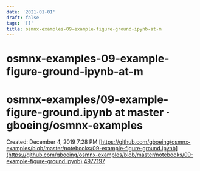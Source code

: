 ```yaml
---
date: '2021-01-01'
draft: false
tags: '[]'
title: osmnx-examples-09-example-figure-ground-ipynb-at-m
---
```


# osmnx-examples-09-example-figure-ground-ipynb-at-m

# osmnx-examples/09-example-figure-ground.ipynb at master · gboeing/osmnx-examples
Created: December 4, 2019 7:28 PM
[https://github.com/gboeing/osmnx-examples/blob/master/notebooks/09-example-figure-ground.ipynb](https://github.com/gboeing/osmnx-examples/blob/master/notebooks/09-example-figure-ground.ipynb)
[4977197](osmnx-examples%2009-example-figure-ground%20ipynb%20at%20m%20290b78db4665410ca405e8820a9400d0/4977197)
